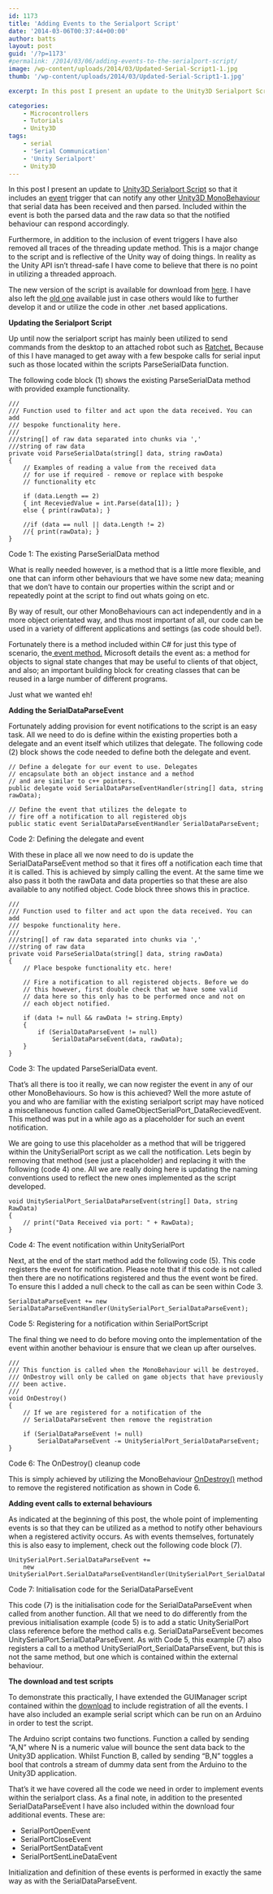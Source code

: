 ```yaml
---
id: 1173
title: 'Adding Events to the Serialport Script'
date: '2014-03-06T00:37:44+00:00'
author: batts
layout: post
guid: '/?p=1173'
#permalink: /2014/03/06/adding-events-to-the-serialport-script/
image: /wp-content/uploads/2014/03/Updated-Serial-Script1-1.jpg
thumb: '/wp-content/uploads/2014/03/Updated-Serial-Script1-1.jpg'

excerpt: In this post I present an update to the Unity3D Serialport Script so that it includes an event trigger that can notify any other Mono-Behaviours that serial data has been received and then parsed.

categories:
    - Microcontrollers
    - Tutorials
    - Unity3D
tags:
    - serial
    - 'Serial Communication'
    - 'Unity Serialport'
    - Unity3D
---
```


In this post I present an update to [Unity3D Serialport Script](/blog/unity3d-serialport-script/ "Unity3D Serialport Script") so that it includes an [event](http://msdn.microsoft.com/en-us/library/aa645739%28v=vs.71%29.aspx "MSDN - Events Tutorial") trigger that can notify any other [Unity3D MonoBehaviour](https://docs.unity3d.com/Documentation/ScriptReference/MonoBehaviour.html "Unity3D - MonoBehaviour") that serial data has been received and then parsed. Included within the event is both the parsed data and the raw data so that the notified behaviour can respond accordingly.

Furthermore, in addition to the inclusion of event triggers I have also removed all traces of the threading update method. This is a major change to the script and is reflective of the Unity way of doing things. In reality as the Unity API isn’t thread-safe I have come to believe that there is no point in utilizing a threaded approach.

The new version of the script is available for download from [here](https://github.com/dyadica/Unity_SerialPort "GitHub: Adding-Events-to-the-Serialport-Script.zip"). I have also left the [old one](/wp-content/uploads/2014/02/Unity3D-SerialPort.zip "Unity3D-SerialPort.zip") available just in case others would like to further develop it and or utilize the code in other .net based applications.

**Updating the Serialport Script**

Up until now the serialport script has mainly been utilized to send commands from the desktop to an attached robot such as [Ratchet.](/blog/tag/ratchet/ "Ratchet Related Posts") Because of this I have managed to get away with a few bespoke calls for serial input such as those located within the scripts ParseSerialData function.

The following code block (1) shows the existing ParseSerialData method with provided example functionality.

```
///
/// Function used to filter and act upon the data received. You can add
/// bespoke functionality here.
///
///string[] of raw data separated into chunks via ','
///string of raw data
private void ParseSerialData(string[] data, string rawData)
{
    // Examples of reading a value from the received data
    // for use if required - remove or replace with bespoke
    // functionality etc

    if (data.Length == 2)
    { int ReceviedValue = int.Parse(data[1]); }
    else { print(rawData); }

    //if (data == null || data.Length != 2)
    //{ print(rawData); }
}
```

<span class="caption">Code 1: The existing ParseSerialData method</span>

What is really needed however, is a method that is a little more flexible, and one that can inform other behaviours that we have some new data; meaning that we don’t have to contain our properties within the script and or repeatedly point at the script to find out whats going on etc.

By way of result, our other MonoBehaviours can act independently and in a more object orientated way, and thus most important of all, our code can be used in a variety of different applications and settings (as code should be!).

Fortunately there is a method included within C# for just this type of scenario, the[ event method.](http://msdn.microsoft.com/en-us/library/aa645739%28v=vs.71%29.aspx "MSDN - Events Tutorial") Microsoft details the event as: a method for objects to signal state changes that may be useful to clients of that object, and also; an important building block for creating classes that can be reused in a large number of different programs.

Just what we wanted eh!

**Adding the SerialDataParseEvent**

Fortunately adding provision for event notifications to the script is an easy task. All we need to do is define within the existing properties both a delegate and an event itself which utilizes that delegate. The following code (2) block shows the code needed to define both the delegate and event.

```
// Define a delegate for our event to use. Delegates
// encapsulate both an object instance and a method
// and are similar to c++ pointers.
public delegate void SerialDataParseEventHandler(string[] data, string rawData);

// Define the event that utilizes the delegate to
// fire off a notification to all registered objs
public static event SerialDataParseEventHandler SerialDataParseEvent;
```

<span class="caption">Code 2: Defining the delegate and event</span>

With these in place all we now need to do is update the SerialDataParseEvent method so that it fires off a notification each time that it is called. This is achieved by simply calling the event. At the same time we also pass it both the rawData and data properties so that these are also available to any notified object. Code block three shows this in practice.

```
///
/// Function used to filter and act upon the data received. You can add
/// bespoke functionality here.
///
///string[] of raw data separated into chunks via ','
///string of raw data
private void ParseSerialData(string[] data, string rawData)
{
    // Place bespoke functionality etc. here!

    // Fire a notification to all registered objects. Before we do
    // this however, first double check that we have some valid
    // data here so this only has to be performed once and not on
    // each object notified.

    if (data != null && rawData != string.Empty)
    {
        if (SerialDataParseEvent != null)
            SerialDataParseEvent(data, rawData);
    }
}
```

<span class="caption">Code 3: The updated ParseSerialData event.</span>

That’s all there is too it really, we can now register the event in any of our other MonoBehaviours. So how is this achieved? Well the more astute of you and who are familiar with the existing serialport script may have noticed a miscellaneous function called GameObjectSerialPort\_DataRecievedEvent. This method was put in a while ago as a placeholder for such an event notification.

We are going to use this placeholder as a method that will be triggered within the UnitySerialPort script as we call the notification. Lets begin by removing that method (see just a placeholder) and replacing it with the following (code 4) one. All we are really doing here is updating the naming conventions used to reflect the new ones implemented as the script developed.

```
void UnitySerialPort_SerialDataParseEvent(string[] Data, string RawData)
{
    // print("Data Received via port: " + RawData);
}
```

<span class="caption">Code 4: The event notification within UnitySerialPort</span>

Next, at the end of the start method add the following code (5). This code registers the event for notification. Please note that if this code is not called then there are no notifications registered and thus the event wont be fired. To ensure this I added a null check to the call as can be seen within Code 3.

```
SerialDataParseEvent += new SerialDataParseEventHandler(UnitySerialPort_SerialDataParseEvent);
```

<span class="caption">Code 5: Registering for a notification within SerialPortScript</span>

The final thing we need to do before moving onto the implementation of the event within another behaviour is ensure that we clean up after ourselves.

```
///
/// This function is called when the MonoBehaviour will be destroyed.
/// OnDestroy will only be called on game objects that have previously
/// been active.
///
void OnDestroy()
{
    // If we are registered for a notification of the
    // SerialDataParseEvent then remove the registration

    if (SerialDataParseEvent != null)
        SerialDataParseEvent -= UnitySerialPort_SerialDataParseEvent;
}
```

<span class="caption">Code 6: The OnDestroy() cleanup code</span>

This is simply achieved by utilizing the MonoBehaviour [OnDestroy()](https://docs.unity3d.com/Documentation/ScriptReference/MonoBehaviour.OnDestroy.html "Unity3D - OnDestroy()") method to remove the registered notification as shown in Code 6.

**Adding event calls to external behaviours**

As indicated at the beginning of this post, the whole point of implementing events is so that they can be utilized as a method to notify other behaviours when a registered activity occurs. As with events themselves, fortunately this is also easy to implement, check out the following code block (7).

```
UnitySerialPort.SerialDataParseEvent +=
    new UnitySerialPort.SerialDataParseEventHandler(UnitySerialPort_SerialDataParseEvent);
```

<span class="caption">Code 7: Initialisation code for the SerialDataParseEvent</span>

This code (7) is the initialisation code for the SerialDataParseEvent when called from another function. All that we need to do differently from the previous initialisation example (code 5) is to add a static UnitySerialPort class reference before the method calls e.g. SerialDataParseEvent becomes UnitySerialPort.SerialDataParseEvent. As with Code 5, this example (7) also registers a call to a method UnitySerialPort\_SerialDataParseEvent, but this is not the same method, but one which is contained within the external behaviour.

**The download and test scripts**

To demonstrate this practically, I have extended the GUIManager script contained within the [download](/wp-content/uploads/2014/03/Adding-Events-to-the-Serialport-Script.zip "Adding-Events-to-the-Serialport-Script.zip") to include registration of all the events. I have also included an example serial script which can be run on an Arduino in order to test the script.

The Arduino script contains two functions. Function a called by sending “A,N” where N is a numeric value will bounce the sent data back to the Unity3D application. Whilst Function B, called by sending “B,N” toggles a bool that controls a stream of dummy data sent from the Arduino to the Unity3D application.

That’s it we have covered all the code we need in order to implement events within the serialport class. As a final note, in addition to the presented SerialDataParseEvent I have also included within the download four additional events. These are:

- SerialPortOpenEvent
- SerialPortCloseEvent
- SerialPortSentDataEvent
- SerialPortSentLineDataEvent

Initialization and definition of these events is performed in exactly the same way as with the SerialDataParseEvent.
